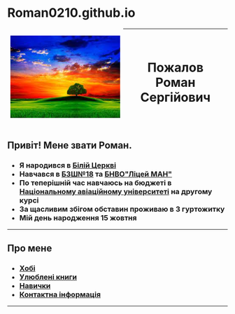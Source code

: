 # Roman0210.github.io
<!DOCTYPE html>

<html>
  <head>
    <title> Роман </title>
    <meta charset="utf-8">
    <link rel="stylesheet" href="CSS.css" />
</head>
<body>
<table>
  <thead>
    <tr>
      <td>
        <p><img src="1.jpg" ></p>
      </td>
      <th>
        <h1> Пожалов Роман <br> Сергійович </h1>
      </th>
    </tr>
  </thead>
</table>
<h2>Привіт! Мене звати Роман.</h2>
<h3>
<ul>
<li>Я народився в <a href="https://uk.wikipedia.org/wiki/Біла_Церква"> Білій Церкві </a></li>
<li>Навчався в <a href="https://school.i18.pp.ua">БЗШ№18</a> та <a href="https://statelic.kiev.ua">БНВО"Ліцей МАН"</a></li>
<li>По теперішній час навчаюсь на бюджеті в <a href="https://nau.edu.ua">Національному авіаційному університеті</a> на другому курсі</li>
<li>За щасливим збігом обставин проживаю в 3 гуртожитку </li>
<li>Мій день народження 15 жовтня</li>
</ul>
</h3>
<hr size="3">
<h2>Про мене</h2>
<h3><ul>
  <li><a href="index1.html">Хобі</a></li>
  <li><a href="index2.html">Улюблені книги</a></li>
  <li><a href="index3.html">Навички</a></li>
  <li><a href="index4.html">Контактна інформація</a></li>
</ul></h3>
<hr size="3">
  </body>
</html>
